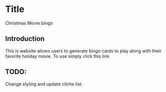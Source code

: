 # Title
Christmas Movie bingo
## Introduction

This is website allows users to generate bingo cards to play along with their favorite holiday movie. To use simply click this link

## TODO:

Change styling and update cliche list.


